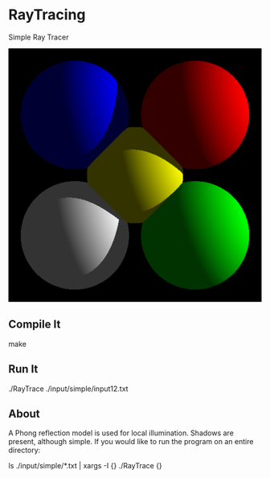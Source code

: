 RayTracing
==========

Simple Ray Tracer

![alt text](sample_output.png "Sample output")

Compile It
----------

make

Run It
------

./RayTrace ./input/simple/input12.txt


About
-----

A Phong reflection model is used for local illumination.  Shadows are present, although simple.  If you would like to run the program on an entire directory:

ls ./input/simple/*.txt | xargs -I {} ./RayTrace {}
